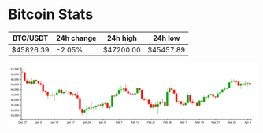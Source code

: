 # Bitcoin Stats

BTC/USDT|24h change|24h high|24h low|
|---|---|---|---|
|$45826.39|-2.05%|$47200.00|$45457.89|

<img src="./chart.svg">

